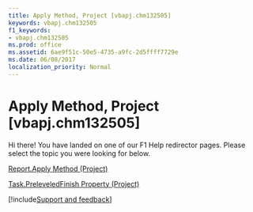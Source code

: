 ```yaml
---
title: Apply Method, Project [vbapj.chm132505]
keywords: vbapj.chm132505
f1_keywords:
- vbapj.chm132505
ms.prod: office
ms.assetid: 6ae9f51c-50e5-4735-a9fc-2d5ffff7729e
ms.date: 06/08/2017
localization_priority: Normal
---
```



# Apply Method, Project [vbapj.chm132505]

Hi there! You have landed on one of our F1 Help redirector pages. Please select the topic you were looking for below.

[Report.Apply Method (Project)](https://msdn.microsoft.com/library/4461da82-5bd6-2d9b-0d39-35875c2cee36%28Office.15%29.aspx)

[Task.PreleveledFinish Property (Project)](https://msdn.microsoft.com/library/edcb110a-41b7-c2ad-0382-d88cf5f3708c%28Office.15%29.aspx)

[!include[Support and feedback](~/includes/feedback-boilerplate.md)]